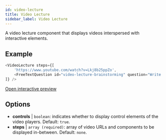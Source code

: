 ```yaml
---
id: video-lecture 
title: Video Lecture
sidebar_label: Video Lecture
---
```


A video lecture component that displays videos interspersed with interactive elements.

## Example

``` js
<VideoLecture steps={[
    'https://www.youtube.com/watch?v=Lkj8b25ppZo',
    <FreeTextQuestion id="video-lecture-brainstorming" question="Write down a few ideas of how one could enrich video lectures using other ISLE components" />
]} />
```

[Open interactive preview](https://isle.heinz.cmu.edu/components/video-lecture/)

## Options

* __controls__ | `boolean`: indicates whether to display control elements of the video players. Default: `true`.
* __steps__ | `array (required)`: array of video URLs and components to be displayed in-between. Default: `none`.
